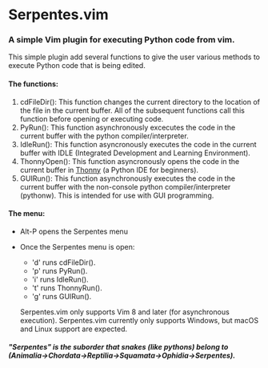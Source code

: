 # Serpentes.vim
### A simple Vim plugin for executing Python code from vim.

This simple plugin add several functions to give the user various methods to execute Python code that is being edited.

#### The functions:
1. cdFileDir(): This function changes the current directory to the location of the file in the current buffer.  All of the subsequent functions call this function before opening or executing code.
1. PyRun(): This function asynchronously excecutes the code in the current buffer with the python compiler/interpreter.
1. IdleRun(): This function asyncronously executes the code in the current buffer with IDLE (Integrated Development and Learning Environment).
1. ThonnyOpen(): This function asyncronously opens the code in the current buffer in [Thonny](http://thonny.org/) (a Python IDE for beginners).
1. GUIRun(): This function asynchronously executes the code in the current buffer with the non-console python compiler/interpreter (pythonw).  This is intended for use with GUI programming.

#### The menu:
- Alt-P opens the Serpentes menu
- Once the Serpentes menu is open:
  - 'd' runs cdFileDir().
  - 'p' runs PyRun().
  - 'i' runs IdleRun().
  - 't' runs ThonnyRun().
  - 'g' runs GUIRun().
  
  Serpentes.vim only supports Vim 8 and later (for asynchronous execution).
  Serpentes.vim currently only supports Windows, but macOS and Linux support are expected.


##### "Serpentes" is the suborder that snakes (like pythons) belong to (Animalia->Chordata->Reptilia->Squamata->Ophidia->Serpentes).
